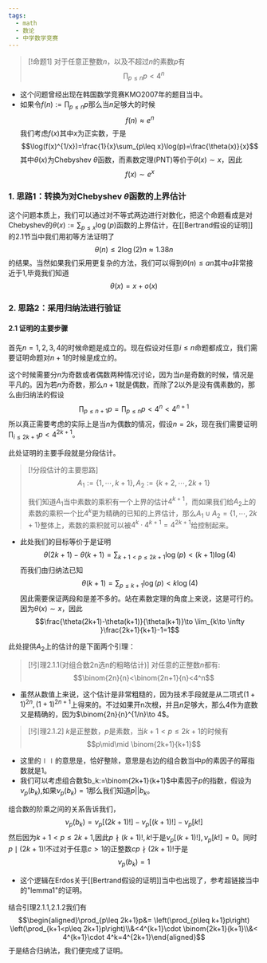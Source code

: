 ```yaml
---
tags:
  - math
  - 数论
  - 中学数学竞赛
---
```


> [!命题1]
> 对于任意正整数$n$，以及不超过$n$的素数$p$有$$\prod_{p\leq n}p<4^n$$

* 这个问题曾经出现在韩国数学竞赛KMO2007年的题目当中。
* 如果令$f(n):=\prod_{p\leq n}p$那么当$n$足够大的时候$$f(n)\approx e^n$$我们考虑$f(x)$其中$x$为正实数，于是$$\log(f(x)^{1/x})=\frac{1}{x}\sum_{p\leq x}\log(p)=\frac{\theta(x)}{x}$$其中$\theta(x)$为Chebyshev $\theta$函数，而素数定理(PNT)等价于$\theta(x)\sim x$，因此$$f(x)\sim e^x$$
### 1. 思路1：转换为对Chebyshev $\theta$函数的上界估计

这个问题本质上，我们可以通过对不等式两边进行对数化，把这个命题看成是对Chebyshev的$\theta(x):=\sum_{p\leq x}\log(p)$函数的上界估计，在[[Bertrand假设的证明]]的2.1节当中我们用初等方法证明了$$\theta(n)\leq 2\log(2)n\approx 1.38n$$的结果。当然如果我们采用更复杂的方法，我们可以得到$\theta(n)\leq an$其中$a$非常接近于1,毕竟我们知道$$\theta(x)=x+o(x)$$
### 2. 思路2：采用归纳法进行验证

#### 2.1 证明的主要步骤

首先$n=1,2,3,4$的时候命题是成立的。现在假设对任意$i\leq n$命题都成立，我们需要证明命题对$n+1$的时候是成立的。

这个时候需要分$n$为奇数或者偶数两种情况讨论，因为当$n$是奇数的时候，情况是平凡的。因为若$n$为奇数，那么$n+1$就是偶数，而除了$2$以外是没有偶素数的，那么由归纳法的假设$$\prod_{p\leq n+1}p=\prod_{p\leq n}p<4^n<4^{n+1}$$
所以真正需要考虑的实际上是当$n$为偶数的情况，假设$n=2k$，现在我们需要证明$\prod_{i\leq 2k+1}p<4^{2k+1}$。

此处证明的主要手段就是分段估计。

> [!分段估计的主要思路]
> $$A_1:=\{1,\cdots,k+1\},A_2:=\{k+2,\cdots,2k+1\}$$
> 
> 我们知道$A_1$当中素数的乘积有一个上界的估计$4^{k+1}$，而如果我们给$A_2$上的素数的乘积一个比$4^{k}$更为精确的已知的上界估计，那么$A_1\cup A_2= \{1,\cdots,2k+1\}$整体上，素数的乘积就可以被$4^k\cdot 4^{k+1} = 4^{2k+1}$给控制起来。
> 

* 此处我们的目标等价于是证明$$\theta(2k+1)-\theta(k+1)=\sum_{k+1<p\leq 2k+1}\log(p)<(k+1)\log(4)$$而我们由归纳法已知$$\theta(k+1)=\sum_{p\leq k+1}\log(p)<k\log(4)$$因此需要保证两段和是差不多的。站在素数定理的角度上来说，这是可行的。因为$\theta(x)\sim x$，因此$$\frac{\theta(2k+1)-\theta(k+1)}{\theta(k+1)}\to \lim_{k\to \infty }\frac{2k+1}{k+1}-1=1$$

此处提供$A_2$上的估计的是下面两个引理：

> [!引理2.1.1(对组合数2n选n的粗略估计)]
> 对任意的正整数$n$都有:$$\binom{2n}{n}<\binom{2n+1}{n}<4^n$$

* 虽然从数值上来说，这个估计是非常粗糙的，因为技术手段就是从二项式$(1+1)^{2n},(1+1)^{2n+1}$上得来的。不过如果开n次根，并且$n$足够大，那么4作为底数又是精确的，因为$\binom{2n}{n}^{1/n}\to 4$。

> [!引理2.1.2]
> $k$是正整数，$p$是素数，当$k+1<p\leq 2k+1$的时候有$$p\mid\mid \binom{2k+1}{k+1}$$

* 这里的$\mid \mid$的意思是，恰好整除，意思是右边的组合数当中$p$的素因子的幂指数就是1。
* 我们可以考虑组合数$b_k:=\binom{2k+1}{k+1}$中素因子$p$的指数，假设为$\nu_p(b_k)$,如果$\nu_p(b_k)=1$那么我们知道$p||b_k$。

组合数的阶乘之间的关系告诉我们，$$\nu_p(b_k)=\nu_p[(2k+1)!]-\nu_p[(k+1)!]-\nu_p[k!]$$
然后因为$k+1<p\leq 2k+1$,因此$p\nmid (k+1)!,k!$于是$\nu_p[(k+1)!],\nu_p[k!]=0$。同时$p\mid (2k+1)!$不过对于任意$c> 1$的正整数$cp \nmid (2k+1)!$于是$$\nu_p(b_k)=1$$
* 这个逻辑在Erdos关于[[Bertrand假设的证明]]当中也出现了，参考超链接当中的"lemma1"的证明。

结合引理2.1.1,2.1.2我们有$$\begin{aligned}\prod_{p\leq 2k+1}p&= \left(\prod_{p\leq k+1}p\right) \left(\prod_{k+1<p\leq 2k+1}p\right)\\&<4^{k+1}\cdot \binom{2k+1}{k+1}\\&< 4^{k+1}\cdot 4^k=4^{2k+1}\end{aligned}$$于是结合归纳法，我们便完成了证明。



